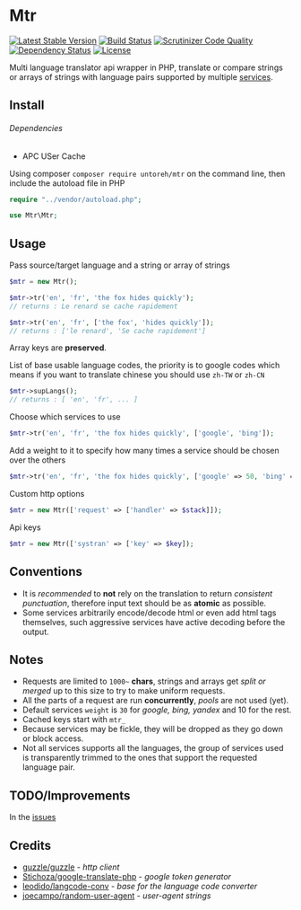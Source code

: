 # Mtr
[![Latest Stable Version](https://poser.pugx.org/untoreh/mtr/v/stable)](https://packagist.org/packages/untoreh/mtr)
[![Build Status](https://travis-ci.org/untoreh/mtr.svg?branch=master)](https://travis-ci.org/untoreh/mtr)
[![Scrutinizer Code Quality](https://scrutinizer-ci.com/g/untoreh/mtr/badges/quality-score.png?b=master)](https://scrutinizer-ci.com/g/untoreh/mtr/?branch=master)
[![Dependency Status](https://gemnasium.com/badges/github.com/untoreh/mtr.svg)](https://gemnasium.com/github.com/untoreh/mtr)
[![License](https://poser.pugx.org/untoreh/mtr/license)](https://github.com/untoreh/mtr/blob/master/LICENSE)

Multi language translator api wrapper in PHP, translate or compare strings or arrays of strings with language pairs supported by multiple [services](/src/services).

## Install 
###### Dependencies
  - APC USer Cache
 
Using composer `composer require untoreh/mtr` on the command line, then include the autoload file in PHP
```php
require "../vendor/autoload.php";

use Mtr\Mtr;
```

## Usage

Pass source/target language and a string or array of strings
```php
$mtr = new Mtr();

$mtr->tr('en', 'fr', 'the fox hides quickly');
// returns : Le renard se cache rapidement

$mtr->tr('en', 'fr', ['the fox', 'hides quickly']);
// returns : ['le renard', 'Se cache rapidement']
```
Array keys are __preserved__.

List of base usable language codes, the priority is to google codes which means if you want 
to translate chinese you should use `zh-TW` or `zh-CN`
```php
$mtr->supLangs();
// returns : [ 'en', 'fr', ... ]
```

Choose which services to use

```php
$mtr->tr('en', 'fr', 'the fox hides quickly', ['google', 'bing']);
```

Add a weight to it to specify how many times a service should be chosen over the others
```php
$mtr->tr('en', 'fr', 'the fox hides quickly', ['google' => 50, 'bing' => 5]);
```

Custom http options 
```php 
$mtr = new Mtr(['request' => ['handler' => $stack]]);
```

Api keys 
```php
$mtr = new Mtr(['systran' => ['key' => $key]);
```

## Conventions
- It is _recommended_ to **not** rely on the translation to return _consistent punctuation_, 
therefore input text should be as __atomic__ as possible.
- Some services arbitrarily encode/decode html or even add html tags themselves, such 
aggressive services have active decoding before the output.

## Notes
- Requests are limited to `1000~` __chars__, strings and arrays get _split or merged_ up to this
size to try to make uniform requests. 
- All the parts of a request are run __concurrently__, _pools_ are not used (yet).
- Default services `weight` is `30` for _google, bing, yandex_ and 10 for the rest.
- Cached keys start with `mtr_`
- Because services may be fickle, they will be dropped as they go down or block access.
- Not all services supports all the languages, the group of services used is transparently trimmed to the ones that support the requested language pair.

## TODO/Improvements
In the [issues](https://github.com/untoreh/mtr/issues)

## Credits
- [guzzle/guzzle](https://github.com/guzzle/guzzle) - _http client_
- [Stichoza/google-translate-php](https://github.com/Stichoza/google-translate-php) - _google token generator_
- [leodido/langcode-conv](https://github.com/leodido/langcode-conv) - _base for the language code converter_
- [joecampo/random-user-agent](https://github.com/joecampo/random-user-agent) - _user-agent strings_


